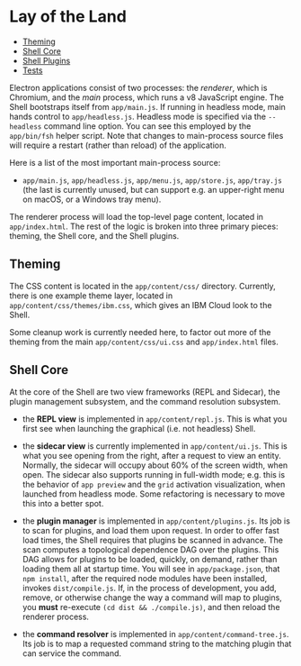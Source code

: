 # Lay of the Land

   - [Theming](#theming)
   - [Shell Core](#shell-core)
   - [Shell Plugins](plugins.md)
   - [Tests](tests.md)
   
Electron applications consist of two processes: the *renderer*, which
is Chromium, and the *main* process, which runs a v8 JavaScript
engine. The Shell bootstraps itself from `app/main.js`. If running in
headless mode, main hands control to `app/headless.js`. Headless mode
is specified via the `--headless` command line option. You can see
this employed by the `app/bin/fsh` helper script. Note that changes to
main-process source files will require a restart (rather than reload)
of the application.

Here is a list of the most important main-process source:

  - `app/main.js`, `app/headless.js`, `app/menu.js`, `app/store.js`,
    `app/tray.js` (the last is currently unused, but can support
    e.g. an upper-right menu on macOS, or a Windows tray menu).

The renderer process will load the top-level page content, located in
`app/index.html`. The rest of the logic is broken into three primary
pieces: theming, the Shell core, and the Shell plugins.

## Theming

The CSS content is located in the `app/content/css/`
directory. Currently, there is one example theme layer, located in
`app/content/css/themes/ibm.css`, which gives an IBM Cloud look to the
Shell.

Some cleanup work is currently needed here, to factor out more of the
theming from the main `app/content/css/ui.css` and `app/index.html`
files.

## Shell Core

At the core of the Shell are two view frameworks (REPL and Sidecar),
the plugin management subsystem, and the command resolution subsystem.

  - the **REPL view** is implemented in `app/content/repl.js`. This is what
    you first see when launching the graphical (i.e. not headless)
    Shell.

  - the **sidecar view** is currently implemented in
    `app/content/ui.js`. This is what you see opening from the right,
    after a request to view an entity. Normally, the sidecar will
    occupy about 60% of the screen width, when open. The sidecar also
    supports running in full-width mode; e.g. this is the behavior of
    `app preview` and the `grid` activation visualization, when
    launched from headless mode. Some refactoring is necessary to move
    this into a better spot.
   
  - the **plugin manager** is implemented in
    `app/content/plugins.js`. Its job is to scan for plugins, and load
    them upon request. In order to offer fast load times, the Shell
    requires that plugins be scanned in advance. The scan computes a
    topological dependence DAG over the plugins. This DAG allows for
    plugins to be loaded, quickly, on demand, rather than loading them
    all at startup time. You will see in `app/package.json`, that `npm
    install`, after the required node modules have been installed,
    invokes `dist/compile.js`. If, in the process of development, you
    add, remove, or otherwise change the way a command will map to
    plugins, you **must** re-execute `(cd dist && ./compile.js)`, and
    then reload the renderer process.
  
  - the **command resolver** is implemented in
    `app/content/command-tree.js`. Its job is to map a requested
    command string to the matching plugin that can service the
    command.

